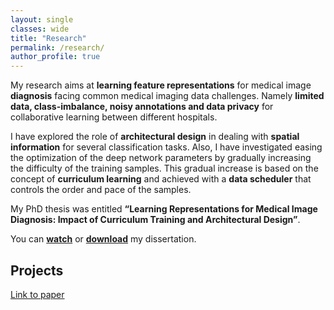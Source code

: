 ```yaml
---
layout: single
classes: wide
title: "Research"
permalink: /research/
author_profile: true
---
```


My research aims at **learning feature representations** for medical image **diagnosis** facing common medical imaging data challenges. Namely **limited data, class-imbalance, noisy annotations and data privacy** for collaborative learning between different hospitals. 

I have explored the role of **architectural design** in dealing with **spatial information** for several classification tasks. Also, I have investigated easing the optimization of the deep network parameters by gradually increasing the difficulty of the training samples. This gradual increase is based on the concept of **curriculum learning** and achieved with a **data scheduler** that controls the order and pace of the samples. 

My PhD thesis was entitled **“Learning Representations for Medical Image Diagnosis: Impact of Curriculum Training and Architectural Design”**.

You can **[watch](https://www.youtube.com/watch?v=RvlRW6g_7Co&feature=youtu.be&ab_channel=AmeliaJim%C3%A9nezS%C3%A1nchez)** or **[download](https://www.upf.edu/documents/227877672/228393595/thesis.pdf/fdc68a9d-012b-f513-1455-a6c93d4903b5)** my dissertation.

## Projects
[Link to paper](../research/research-1)

